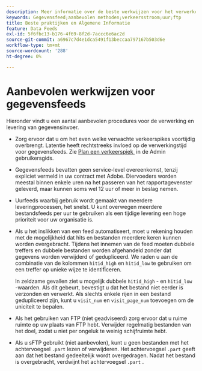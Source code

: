 ```yaml
---
description: Meer informatie over de beste werkwijzen voor het verwerken en leveren van gegevensinvoer in Analytics.
keywords: Gegevensfeed;aanbevolen methoden;verkeersstroom;uur;ftp
title: Beste praktijken en Algemene Informatie
feature: Data Feeds
exl-id: 5f6fbc13-b176-4f69-8f2d-7accc6e6ac2d
source-git-commit: a6967c7d4e1dca5491f13beccaa797167b503d6e
workflow-type: tm+mt
source-wordcount: '288'
ht-degree: 0%

---
```


# Aanbevolen werkwijzen voor gegevensfeeds

Hieronder vindt u een aantal aanbevolen procedures voor de verwerking en levering van gegevensinvoer.

* Zorg ervoor dat u om het even welke verwachte verkeerspikes voortijdig overbrengt. Latentie heeft rechtstreeks invloed op de verwerkingstijd voor gegevensfeeds. Zie [&#x200B; Plan een verkeerspiek &#x200B;](/help/admin/tools/manage-rs/edit-settings/c-traffic-management/t-traffic-schedule-spike.md) in de Admin gebruikersgids.

* Gegevensfeeds bevatten geen service-level overeenkomst, tenzij expliciet vermeld in uw contract met Adobe. Diervoeders worden meestal binnen enkele uren na het passeren van het rapportagevenster geleverd, maar kunnen soms wel 12 uur of meer in beslag nemen.

* Uurfeeds waarbij gebruik wordt gemaakt van meerdere leveringprocessen, het snelst. U kunt overwegen meerdere bestandsfeeds per uur te gebruiken als een tijdige levering een hoge prioriteit voor uw organisatie is.

* Als u het inslikken van een feed automatiseert, moet u rekening houden met de mogelijkheid dat hits en bestanden meerdere keren kunnen worden overgebracht. Tijdens het innemen van de feed moeten dubbele treffers en dubbele bestanden worden afgehandeld zonder dat gegevens worden verwijderd of gedupliceerd. We raden u aan de combinatie van de kolommen `hitid_high` en `hitid_low` te gebruiken om een treffer op unieke wijze te identificeren.

  In zeldzame gevallen ziet u mogelijk dubbele `hitid_high` - en `hitid_low` -waarden. Als dit gebeurt, bevestigt u dat het bestand niet eerder is verzonden en verwerkt. Als slechts enkele rijen in een bestand gedupliceerd zijn, kunt u `visit_num` en `visit_page_num` toevoegen om de uniciteit te bepalen.

* Als het gebruiken van FTP (niet geadviseerd) zorg ervoor dat u ruime ruimte op uw plaats van FTP hebt. Verwijder regelmatig bestanden van het doel, zodat u niet per ongeluk te weinig schijfruimte hebt.

* Als u sFTP gebruikt (niet aanbevolen), kunt u geen bestanden met het achtervoegsel `.part` lezen of verwijderen. Het achtervoegsel `.part` geeft aan dat het bestand gedeeltelijk wordt overgedragen. Nadat het bestand is overgebracht, verdwijnt het achtervoegsel `.part` .